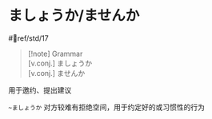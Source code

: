 # ましょうか/ませんか

 #📖ref/std/17  

> [!note] Grammar  
> [v.conj.] ましょうか  
> [v.conj.] ませんか  

用于邀约、提出建议  

`~ましょうか` 对方较难有拒绝空间，用于约定好的或习惯性的行为  
